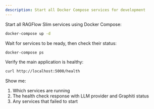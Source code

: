 ```yaml
---
description: Start all Docker Compose services for development
---
```


Start all RAGFlow Slim services using Docker Compose:

```bash
docker-compose up -d
```

Wait for services to be ready, then check their status:
```bash
docker-compose ps
```

Verify the main application is healthy:
```bash
curl http://localhost:5000/health
```

Show me:
1. Which services are running
2. The health check response with LLM provider and Graphiti status
3. Any services that failed to start
